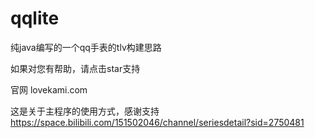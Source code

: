 # qqlite
纯java编写的一个qq手表的tlv构建思路

如果对您有帮助，请点击star支持

官网 lovekami.com 

这是关于主程序的使用方式，感谢支持
https://space.bilibili.com/151502046/channel/seriesdetail?sid=2750481
